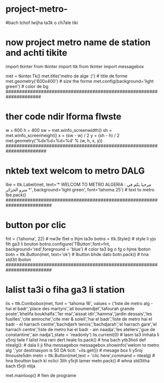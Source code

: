 # project-metro-
#bach tchof lwijha ta3k o ch7ale tiki
# now project metro name de station and achti tikite
import tkinter
from tkinter import ttk
from tkinter import messagebox

met = tkinter.Tk()
met.title('metro de alge :)')  # title de forme
met.geometry('600x400')  # size the forme
met.config(background='light green')  # color de bg
#####################################################################
# ther code ndir lforma flwste
w = 600
h = 400
sw = met.winfo_screenwidth()
sh = met.winfo_screenheight()
x = (sw - w) / 2
y = (sh - h) / 2
met.geometry('%dx%d+%d+%d' % (w, h, x, y))
#######################################################################
# nkteb text welcom to metro DALG
lbe = ttk.Label(met, text='* WELCOM TO METRO ALGERIA : مرحبا بكم في مترو الجزائر *', background='light green',
                font='tahoma 25')  # text to metro
lbe.pack()
#########################################################################
# button por clic
fnt = ('tahoma', 22) # nw3e l5et o lhjm ta3o
botns = ttk.Style() # style li yjo fih ga3 li bouton
botns.configure('TButton',font=fnt, background='red',foreground = 'blue') # color ta3 bg o fg o hjme lboton
botn = ttk.Button(met, text='ok') # lbutton bhde dato
botn.pack() # hna std3it lboton
#########################################################################
# lalist ta3i o fiha ga3 li station
lis = ttk.Combobox(met, font = 'tahoma 16', values = ('liste de metro alg - hai el badr','place des martyrs','ali boumendjel','tafourah grande poste','khelifa boukhalfa','1er mai','aissat idir','hamma','jardin dessais','les fusilles','cite amiroche','cite mer & soleil','hai el badr','liste de metro hai el badr - el harrach centre','bachdjerh tennis','bachdjarah','el harrach gare','el harrach centre','liste de metro hai el badr - ain naadja','les ateliers','gue de constantine','ain nadja'),state = 'readonly')
lis.current(0) # lasm ta3 lmhata li y5roj lwle f lalist hna rani dert lwale
lis.pack() # hna bach ytb3holi
def ntealg(): # dala li ji fiha messagebox
    messagebox.showinfo('welom to metro alg ','yor destinasyon is  50 DA ticit: '+lis.get()) # mesage box li y5roj llmouste5dm
metn = ttk.Button(met,text = 'clic here',command = ntealg) # hna lboutton bach ki nclici 3lih y5rjli lamer 
metn.pack() # whna std3itha bach t5rjli ntija 

met.mainloop() # fien de programe 

